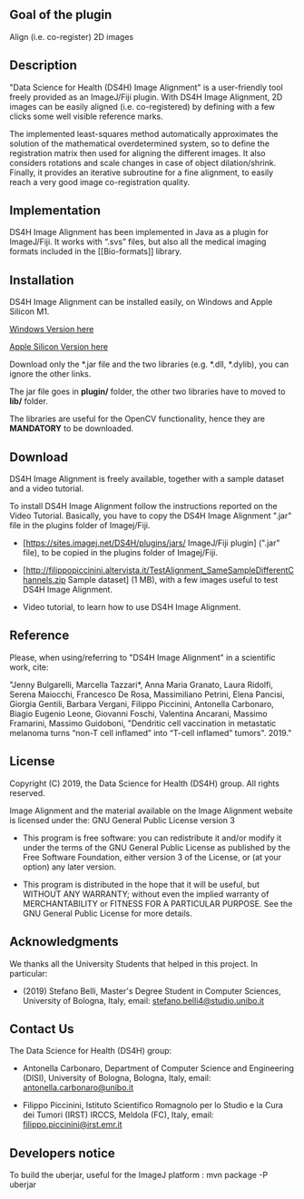 ## Goal of the plugin ##

Align (i.e. co-register) 2D images


## Description ##

"Data Science for Health (DS4H) Image Alignment" is a user-friendly tool freely provided as an ImageJ/Fiji plugin. With DS4H Image Alignment, 2D images can be easily aligned (i.e. co-registered) by defining with a few clicks some well visible reference marks. 

The implemented least-squares method automatically approximates the solution of the mathematical overdetermined system, so to define the registration matrix then used for aligning the different images. It also considers rotations and scale changes in case of object dilation/shrink. Finally, it provides an iterative subroutine for a fine alignment, to easily reach a very good image co-registration quality.



## Implementation ##

DS4H Image Alignment has been implemented in Java as a plugin for ImageJ/Fiji. It works with “.svs” files, but also all the medical imaging formats included in the [[Bio-formats]] library.

## Installation ##

DS4H Image Alignment can be installed easily, on Windows and Apple Silicon M1.

[Windows Version here](https://github.com/UniBoDS4H/DS4H-Image-Alignment/releases/tag/windows#:~:text=Compare-,v1.1.0,-Latest)

[Apple Silicon Version here](https://github.com/UniBoDS4H/DS4H-Image-Alignment/releases/tag/mac_os_x_apple_silicon#:~:text=Compare-,v1.1.0,-Edodums%20released%20this)

Download only the *.jar file and the two libraries (e.g. *.dll, *.dylib), you can ignore the other links.

The jar file goes in **plugin/** folder, the other two libraries have to moved to **lib/** folder.

The libraries are useful for the OpenCV functionality, hence they are **MANDATORY** to be downloaded.

## Download ##

DS4H Image Alignment is freely available, together with a sample dataset and a video tutorial. 

To install DS4H Image Alignment follow the instructions reported on the Video Tutorial. Basically, you have to copy the DS4H Image Alignment ".jar" file in the plugins folder of Imagej/Fiji.

- [https://sites.imagej.net/DS4H/plugins/jars/ ImageJ/Fiji plugin] (".jar" file), to be copied in the plugins folder of Imagej/Fiji.

- [http://filippopiccinini.altervista.it/TestAlignment_SameSampleDifferentChannels.zip Sample dataset] (1 MB), with a few images useful to test DS4H Image Alignment.

- Video tutorial, to learn how to use DS4H Image Alignment.



## Reference ##

Please, when using/referring to "DS4H Image Alignment" in a scientific work, cite:

"Jenny Bulgarelli, Marcella Tazzari*, Anna Maria Granato, Laura Ridolfi, Serena Maiocchi, Francesco De Rosa, Massimiliano Petrini, Elena Pancisi, Giorgia Gentili, Barbara Vergani, Filippo Piccinini, Antonella Carbonaro, Biagio Eugenio Leone, Giovanni Foschi, Valentina Ancarani, Massimo Framarini, Massimo Guidoboni, "Dendritic cell vaccination in metastatic melanoma turns “non-T cell inflamed” into “T-cell inflamed” tumors". 2019."



## License ##

Copyright (C) 2019, the Data Science for Health (DS4H) group. All rights reserved.

Image Alignment and the material available on the Image Alignment website is licensed under the: GNU General Public License version 3

- This program is free software: you can redistribute it and/or modify it under the terms of the GNU General Public License as published by the Free Software Foundation, either version 3 of the License, or (at your option) any later version.

- This program is distributed in the hope that it will be useful, but WITHOUT ANY WARRANTY; without even the implied warranty of MERCHANTABILITY or FITNESS FOR A PARTICULAR PURPOSE. See the GNU General Public License for more details.



## Acknowledgments ##

We thanks all the University Students that helped in this project. In particular:

- (2019) Stefano Belli, Master's Degree Student in Computer Sciences, University of Bologna, Italy, email: stefano.belli4@studio.unibo.it



## Contact Us ##

The Data Science for Health (DS4H) group: 

- Antonella Carbonaro, Department of Computer Science and Engineering (DISI), University of Bologna, Bologna, Italy, email: antonella.carbonaro@unibo.it

- Filippo Piccinini, Istituto Scientifico Romagnolo per lo Studio e la Cura dei Tumori (IRST) IRCCS, Meldola (FC), Italy, email: filippo.piccinini@irst.emr.it


## Developers notice ##
To build the uberjar, useful for the ImageJ platform : mvn package -P uberjar